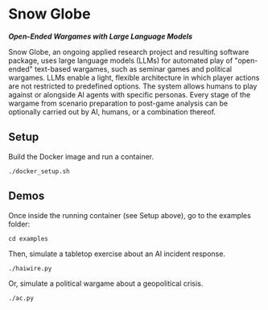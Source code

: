 # Snow Globe
***Open-Ended Wargames with Large Language Models***

Snow Globe, an ongoing applied research project and resulting software package, uses large language models (LLMs) for automated play of "open-ended" text-based wargames, such as seminar games and political wargames.  LLMs enable a light, flexible architecture in which player actions are not restricted to predefined options.  The system allows humans to play against or alongside AI agents with specific personas.  Every stage of the wargame from scenario preparation to post-game analysis can be optionally carried out by AI, humans, or a combination thereof.

## Setup

Build the Docker image and run a container.

```
./docker_setup.sh
```

## Demos

Once inside the running container (see Setup above), go to the examples folder:

```
cd examples
```

Then, simulate a tabletop exercise about an AI incident response.

```
./haiwire.py
```

Or, simulate a political wargame about a geopolitical crisis.

```
./ac.py
```
